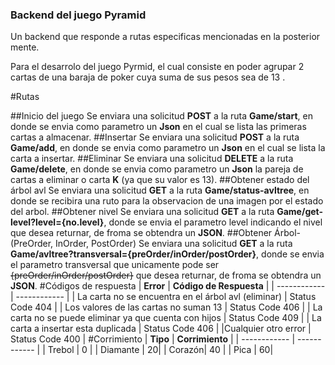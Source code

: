 ### Backend del juego Pyramid
Un backend que responde a rutas especificas mencionadas en la posterior mente.

Para el desarrolo del juego Pyrmid, el cual consiste en poder agrupar 2 cartas de una baraja de poker cuya suma de sus pesos sea de 13 .


#Rutas 

##Inicio del juego [](https://github.com/pandao/editor.md "Heading link")
Se enviara una solicitud **POST** a la ruta **Game/start**, en donde se envia como parametro un **Json** en el cual se lista las primeras cartas a almacenar.
##Insertar [](https://github.com/pandao/editor.md "Heading link")
Se enviara una solicitud **POST** a la ruta **Game/add**, en donde se envia como parametro un **Json** en el cual se lista la carta a insertar.
##Eliminar [](https://github.com/pandao/editor.md "Heading link")
Se enviara una solicitud **DELETE** a la ruta **Game/delete**, en donde se envia como parametro un **Json** la pareja de cartas a eliminar o carta **K** (ya que su valor es 13).
##Obtener estado del árbol avl [](https://github.com/pandao/editor.md "Heading link")
Se enviara una solicitud **GET** a la ruta **Game/status-avltree**, en donde se recibira una ruto para la observacion de una imagen por el estado del arbol.
##Obtener nivel [](https://github.com/pandao/editor.md "Heading link")
Se enviara una solicitud **GET** a la ruta **Game/get-level?level={no.level}**, donde se envia el parametro level indicando el nivel que desea returnar, de froma se obtendra un **JSON**.
##Obtener Árbol-(PreOrder, InOrder, PostOrder)[](https://github.com/pandao/editor.md "Heading link")
Se enviara una solicitud **GET** a la ruta **Game/avltree?transversal={preOrder/inOrder/postOrder}**, donde se envia el parametro transversal que unicamente pode ser ~~{preOrder/inOrder/postOrder}~~ que desea returnar, de froma se obtendra un **JSON**.
#Códigos de respuesta 
| **Error**  |  **Código de Respuesta** |
| ------------ | ------------ |
| La carta no se encuentra en el árbol avl (eliminar)  |  Status Code 404 |
| Los valores de las cartas no suman 13  | Status Code 406  |
|  La carta no se puede eliminar ya que cuenta con hijos |  Status Code 409 |
|  La carta a insertar esta duplicada |  Status Code 406 |
|Cualquier otro error   |  Status Code 400 |
#Corrimiento
| **Tipo**  |  **Corrimiento** |
| ------------ | ------------ |
| Trebol | 0 |
| Diamante | 20|
|  Corazón|  40 |
|  Pica |  60|
